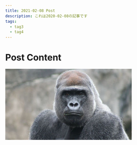 ```yaml
---
title: 2021-02-08 Post
description: これは2020-02-08の記事です
tags:
  - tag3
  - tag4
---
```


# Post Content


![sample-img](./images/sample.jpg)

